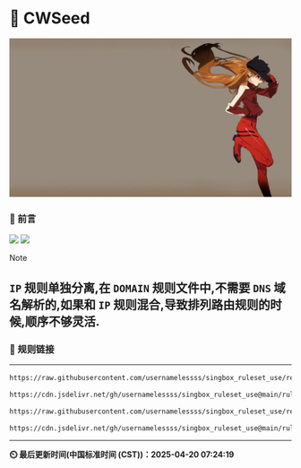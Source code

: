
# 🧸 CWSeed
![](https://raw.githubusercontent.com/usernamelessss/picture-bed/main/images/202504042256831.jpg)
### 📣 前言
![](https://shields.io/badge/-移除重复规则-ff69b4) ![](https://shields.io/badge/-IP&nbsp;规则单独存放不与&nbsp;DOMAIN&nbsp;等混合-green)
> [!NOTE]
**`IP` 规则单独分离,在 `DOMAIN` 规则文件中,不需要 `DNS` 域名解析的,如果和 `IP` 规则混合,导致排列路由规则的时候,顺序不够灵活.**
---

###  🔗 规则链接
---

```url
https://raw.githubusercontent.com/usernamelessss/singbox_ruleset_use/refs/heads/main/rule/CWSeed/CWSeed_No_IP.json
```

```url
https://cdn.jsdelivr.net/gh/usernamelessss/singbox_ruleset_use@main/rule/CWSeed/CWSeed_No_IP.json
```

```url
https://raw.githubusercontent.com/usernamelessss/singbox_ruleset_use/refs/heads/main/rule/CWSeed/CWSeed_No_IP.srs
```

```url
https://cdn.jsdelivr.net/gh/usernamelessss/singbox_ruleset_use@main/rule/CWSeed/CWSeed_No_IP.srs
```

---
**⏲️ 最后更新时间(中国标准时间 (CST))：2025-04-20 07:24:19**